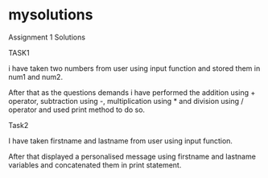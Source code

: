 # mysolutions

Assignment 1 Solutions

TASK1

i have taken two numbers from user using input function and stored them in num1 and num2.

After that as the questions demands i have performed the addition using + operator, subtraction using -, multiplication using \* and division using / operator and used print method to do so.



Task2

I have taken firstname and lastname from user using input function.

After that displayed a personalised message using firstname and lastname variables and concatenated them in print statement.

